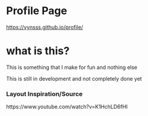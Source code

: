 # Profile Page
https://vynsss.github.io/profile/
<h1> what is this? </h1>
<p>This is something that I make for fun and nothing else</p>
<p>This is still in development and not completely done yet</p>

<h3>Layout Inspiration/Source</h3>
<p>https://www.youtube.com/watch?v=K1HchLD6fHI</p>
